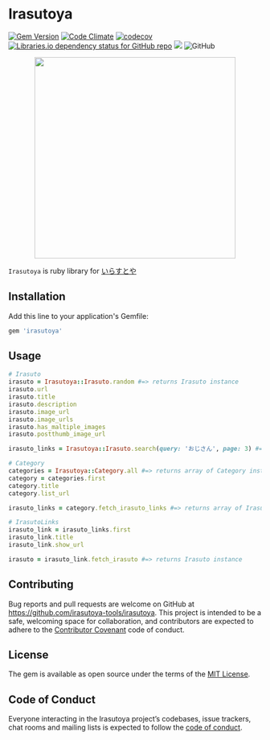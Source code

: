 # Irasutoya

[![Gem Version](https://badge.fury.io/rb/irasutoya.svg)](https://badge.fury.io/rb/irasutoya)
[![Code Climate](https://codeclimate.com/github/irasutoya-tools/irasutoya/badges/gpa.svg)](https://codeclimate.com/github/irasutoya-tools/irasutoya)
[![codecov](https://codecov.io/gh/irasutoya-tools/irasutoya/branch/master/graph/badge.svg)](https://codecov.io/gh/irasutoya-tools/irasutoya)
[![Libraries.io dependency status for GitHub repo](https://img.shields.io/librariesio/github/irasutoya-tools/irasutoya.svg)](https://libraries.io/github/irasutoya-tools/irasutoya)
![](http://ruby-gem-downloads-badge.herokuapp.com/irasutoya?type=total)
![GitHub](https://img.shields.io/github/license/irasutoya-tools/irasutoya.svg)

<p align="center">
  <img src="https://1.bp.blogspot.com/-QU1PrEXerMg/XWS5ZxD-tsI/AAAAAAABUR4/1EuTP776BowewKdMAgnAUpUB5m3O7ve-ACLcBGAs/s1600/computer_screen_programming.png" width="400"/>
</p>

`Irasutoya` is ruby library for [いらすとや](https://www.irasutoya.com)

## Installation

Add this line to your application's Gemfile:

```ruby
gem 'irasutoya'
```
## Usage

```ruby
# Irasuto
irasuto = Irasutoya::Irasuto.random #=> returns Irasuto instance
irasuto.url
irasuto.title
irasuto.description
irasuto.image_url
irasuto.image_urls
irasuto.has_maltiple_images
irasuto.postthumb_image_url

irasuto_links = Irasutoya::Irasuto.search(query: 'おじさん', page: 3) #=> returns array of IrasutoLink instance

# Category
categories = Irasutoya::Category.all #=> returns array of Category instance
category = categories.first
category.title
category.list_url

irasuto_links = category.fetch_irasuto_links #=> returns array of IrasutoLink instance

# IrasutoLinks
irasuto_link = irasuto_links.first
irasuto_link.title
irasuto_link.show_url

irasuto = irasuto_link.fetch_irasuto #=> returns Irasuto instance
```

## Contributing

Bug reports and pull requests are welcome on GitHub at https://github.com/irasutoya-tools/irasutoya. This project is intended to be a safe, welcoming space for collaboration, and contributors are expected to adhere to the [Contributor Covenant](http://contributor-covenant.org) code of conduct.

## License

The gem is available as open source under the terms of the [MIT License](https://opensource.org/licenses/MIT).

## Code of Conduct

Everyone interacting in the Irasutoya project’s codebases, issue trackers, chat rooms and mailing lists is expected to follow the [code of conduct](https://github.com/irasutoya-tools/irasutoya/blob/master/CODE_OF_CONDUCT.md).
